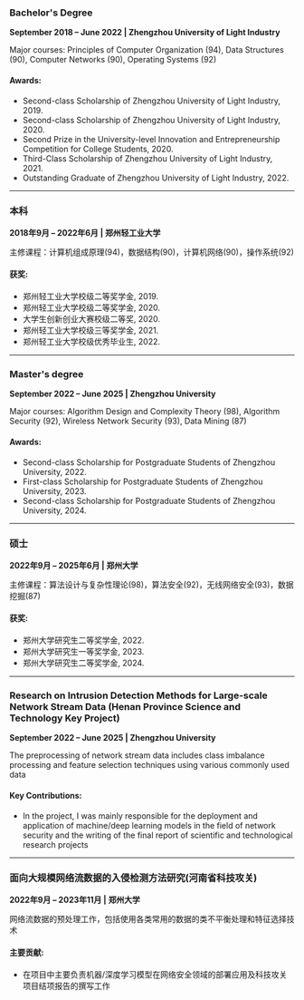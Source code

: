 ### **Bachelor's Degree**  
**September 2018 – June 2022 | Zhengzhou University of Light Industry**  

Major courses: Principles of Computer Organization (94), Data Structures (90), Computer Networks (90), Operating Systems (92)

#### Awards:  
- Second-class Scholarship of Zhengzhou University of Light Industry, 2019.
- Second-class Scholarship of Zhengzhou University of Light Industry, 2020.
- Second Prize in the University-level Innovation and Entrepreneurship Competition for College Students, 2020.
- Third-Class Scholarship of Zhengzhou University of Light Industry, 2021.
- Outstanding Graduate of Zhengzhou University of Light Industry, 2022.

---

### **本科**  
**2018年9月 – 2022年6月 | 郑州轻工业大学**  

主修课程：计算机组成原理(94)，数据结构(90)，计算机网络(90)，操作系统(92)

#### 获奖:  
- 郑州轻工业大学校级二等奖学金, 2019.  
- 郑州轻工业大学校级二等奖学金, 2020.
- 大学生创新创业大赛校级二等奖, 2020.
- 郑州轻工业大学校级三等奖学金, 2021.  
- 郑州轻工业大学校级优秀毕业生, 2022. 

---

### **Master's degree**  
**September 2022 – June 2025 | Zhengzhou University**  

Major courses: Algorithm Design and Complexity Theory (98), Algorithm Security (92), Wireless Network Security (93), Data Mining (87)

#### Awards:  
- Second-class Scholarship for Postgraduate Students of Zhengzhou University, 2022.
- First-class Scholarship for Postgraduate Students of Zhengzhou University, 2023.
- Second-class Scholarship for Postgraduate Students of Zhengzhou University, 2024.

---

### **硕士**  
**2022年9月 – 2025年6月 | 郑州大学**  

主修课程：算法设计与复杂性理论(98)，算法安全(92)，无线网络安全(93)，数据挖掘(87)

#### 获奖:  
- 郑州大学研究生二等奖学金, 2022.   
- 郑州大学研究生一等奖学金, 2023.  
- 郑州大学研究生二等奖学金, 2024. 

---

### **Research on Intrusion Detection Methods for Large-scale Network Stream Data (Henan Province Science and Technology Key Project)**  
**September 2022 – June 2025 | Zhengzhou University**  

The preprocessing of network stream data includes class imbalance processing and feature selection techniques using various commonly used data

#### Key Contributions:  
- In the project, I was mainly responsible for the deployment and application of machine/deep learning models in the field of network security and the writing of the final report of scientific and technological research projects

---

### **面向大规模网络流数据的入侵检测方法研究(河南省科技攻关)**  
**2022年9月 – 2023年11月 | 郑州大学**  

网络流数据的预处理工作，包括使用各类常用的数据的类不平衡处理和特征选择技术

#### 主要贡献:  
- 在项目中主要负责机器/深度学习模型在网络安全领域的部署应用及科技攻关项目结项报告的撰写工作